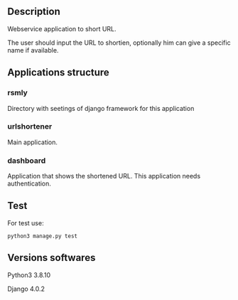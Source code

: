 ## Description
Webservice application to short URL.

The user should input the URL to shortien, optionally him can give a specific name if available.

## Applications structure

### rsmly
Directory with seetings of django framework for this application

### urlshortener
Main application.


### dashboard
Application that shows the shortened URL. This application needs authentication.


## Test

For test use:

```
python3 manage.py test
```

## Versions softwares
Python3 3.8.10

Django  4.0.2
